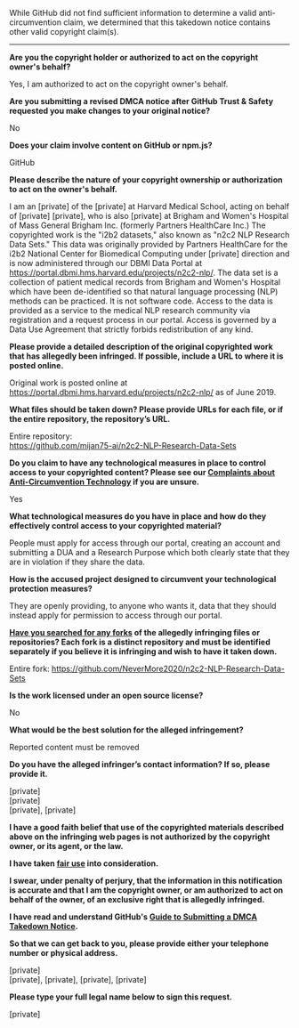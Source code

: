 While GitHub did not find sufficient information to determine a valid anti-circumvention claim, we determined that this takedown notice contains other valid copyright claim(s).

---

**Are you the copyright holder or authorized to act on the copyright owner's behalf?**

Yes, I am authorized to act on the copyright owner's behalf.

**Are you submitting a revised DMCA notice after GitHub Trust & Safety requested you make changes to your original notice?**

No

**Does your claim involve content on GitHub or npm.js?**

GitHub

**Please describe the nature of your copyright ownership or authorization to act on the owner's behalf.**

I am an [private] of the [private] at Harvard Medical School, acting on behalf of [private] [private], who is also [private] at Brigham and Women's Hospital of Mass General Brigham Inc. (formerly Partners HealthCare Inc.) The copyrighted work is the "i2b2 datasets," also known as "n2c2 NLP Research Data Sets." This data was originally provided by Partners HealthCare for the i2b2 National Center for Biomedical Computing under [private] direction and is now administered through our DBMI Data Portal at https://portal.dbmi.hms.harvard.edu/projects/n2c2-nlp/. The data set is a collection of patient medical records from Brigham and Women's Hospital which have been de-identified so that natural language processing (NLP) methods can be practiced. It is not software code. Access to the data is provided as a service to the medical NLP research community via registration and a request process in our portal. Access is governed by a Data Use Agreement that strictly forbids redistribution of any kind.

**Please provide a detailed description of the original copyrighted work that has allegedly been infringed. If possible, include a URL to where it is posted online.**

Original work is posted online at https://portal.dbmi.hms.harvard.edu/projects/n2c2-nlp/ as of June 2019.

**What files should be taken down? Please provide URLs for each file, or if the entire repository, the repository’s URL.**

Entire repository:  
https://github.com/mijan75-ai/n2c2-NLP-Research-Data-Sets

**Do you claim to have any technological measures in place to control access to your copyrighted content? Please see our <a href="https://docs.github.com/articles/guide-to-submitting-a-dmca-takedown-notice#complaints-about-anti-circumvention-technology">Complaints about Anti-Circumvention Technology</a> if you are unsure.**

Yes

**What technological measures do you have in place and how do they effectively control access to your copyrighted material?**

People must apply for access through our portal, creating an account and submitting a DUA and a Research Purpose which both clearly state that they are in violation if they share the data.

**How is the accused project designed to circumvent your technological protection measures?**

They are openly providing, to anyone who wants it, data that they should instead apply for permission to access through our portal.

**<a href="https://docs.github.com/articles/dmca-takedown-policy#b-what-about-forks-or-whats-a-fork">Have you searched for any forks</a> of the allegedly infringing files or repositories? Each fork is a distinct repository and must be identified separately if you believe it is infringing and wish to have it taken down.**

Entire fork:
https://github.com/NeverMore2020/n2c2-NLP-Research-Data-Sets

**Is the work licensed under an open source license?**

No

**What would be the best solution for the alleged infringement?**

Reported content must be removed

**Do you have the alleged infringer’s contact information? If so, please provide it.**

[private]  
[private]  
[private], [private]

**I have a good faith belief that use of the copyrighted materials described above on the infringing web pages is not authorized by the copyright owner, or its agent, or the law.**

**I have taken <a href="https://www.lumendatabase.org/topics/22">fair use</a> into consideration.**

**I swear, under penalty of perjury, that the information in this notification is accurate and that I am the copyright owner, or am authorized to act on behalf of the owner, of an exclusive right that is allegedly infringed.**

**I have read and understand GitHub's <a href="https://docs.github.com/articles/guide-to-submitting-a-dmca-takedown-notice/">Guide to Submitting a DMCA Takedown Notice</a>.**

**So that we can get back to you, please provide either your telephone number or physical address.**

[private]  
[private], [private], [private], [private]

**Please type your full legal name below to sign this request.**

[private]
